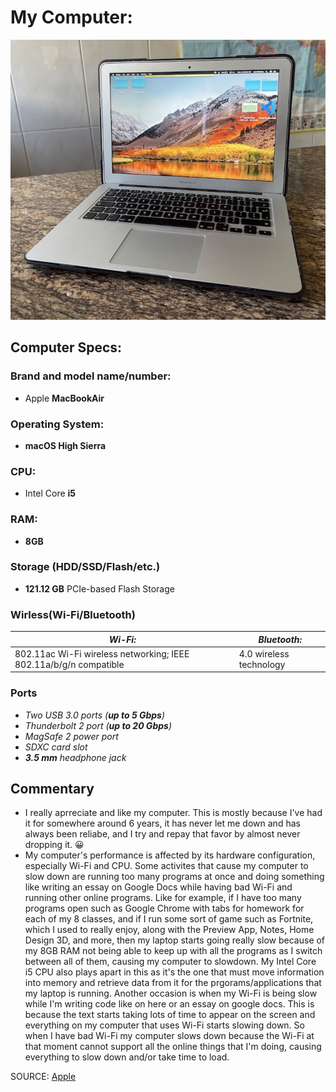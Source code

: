 # My Computer:
![MacBook Air 13-inch](MacBook_Air.JPG)
## Computer Specs:
### Brand and model name/number:
* Apple **MacBookAir**
### Operating System:
* __macOS High Sierra__
### CPU:
* Intel Core **i5**
### RAM:
* **8GB**
### Storage (HDD/SSD/Flash/etc.)
* __121.12 GB__ PCIe-based Flash Storage
### Wirless(Wi-Fi/Bluetooth)
| _Wi-Fi:_ | _Bluetooth:_ |
| ----------- | ----------- |
| 802.11ac Wi-Fi wireless networking; IEEE 802.11a/b/g/n compatible | 4.0 wireless technology |
### Ports
* *Two USB 3.0 ports (__up to 5 Gbps__)*
* _Thunderbolt 2 port (__up to 20 Gbps__)_
* *MagSafe 2 power port*
* _SDXC card slot_
* *__3.5 mm__ headphone jack*

## Commentary
* I really aprreciate and like my computer. This is mostly because I've had it for somewhere around 6 years, it has never let me down and has always been reliabe, and I try and repay that favor by almost never dropping it. 😀
* My computer's performance is affected by its hardware configuration, especially Wi-Fi and CPU.  Some activites that cause my computer to slow down are running too many programs at once and doing something like writing an essay on Google Docs while having bad Wi-Fi and running other online programs. Like for example, if I have too many programs open such as Google Chrome with tabs for homework for each of my 8 classes, and if I run some sort of game such as Fortnite, which I used to really enjoy, along with the Preview App, Notes, Home Design 3D, and more, then my laptop starts going really slow because of my 8GB RAM not being able to keep up with all the programs as I switch between all of them, causing my computer to slowdown. My Intel Core i5 CPU also plays apart in this as it's the one that must move information into memory and retrieve data from it for the prgorams/applications that my laptop is running. Another occasion is when my Wi-Fi is being slow while I'm writing code like on here or an essay on google docs. This is because the text starts taking lots of time to appear on the screen and everything on my computer that uses Wi-Fi starts slowing down. So when I have bad Wi-Fi my computer slows down because the Wi-Fi at that moment cannot support all the online things that I'm doing, causing everything to slow down and/or take time to load.

SOURCE: [Apple](https://support.apple.com/kb/sp714?locale=en_JO)
